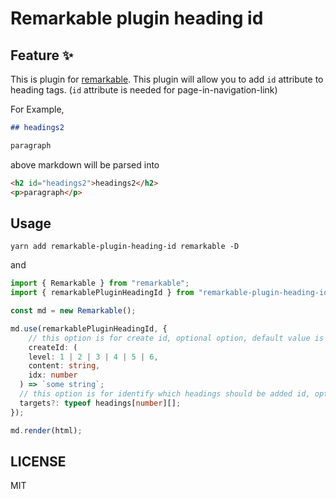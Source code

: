 # Remarkable plugin heading id

## Feature ✨

This is plugin for [remarkable](https://github.com/jonschlinkert/remarkable).
This plugin will allow you to add `id` attribute to heading tags.
(`id` attribute is needed for page-in-navigation-link)

For Example, 

```markdown
## headings2

paragraph

```

above markdown will be parsed into

```html
<h2 id="headings2">headings2</h2>
<p>paragraph</p>
```

## Usage

```cli
yarn add remarkable-plugin-heading-id remarkable -D
```

and 

```typescript
import { Remarkable } from "remarkable";
import { remarkablePluginHeadingId } from "remarkable-plugin-heading-id";

const md = new Remarkable();

md.use(remarkablePluginHeadingId, {
    // this option is for create id, optional option, default value is (level, content, idx) => `${content}`
    createId: (
    level: 1 | 2 | 3 | 4 | 5 | 6,
    content: string,
    idx: number
  ) => `some string`;
  // this option is for identify which headings should be added id, optional option, default value is ["h1", "h2", "h3", "h4", "h5", "h6"]
  targets?: typeof headings[number][];
});

md.render(html);
```

## LICENSE

MIT